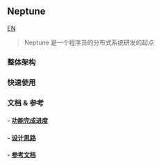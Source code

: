 ## Neptune
[EN](README-EN.md)

> Neptune 是一个程序员的分布式系统研发的起点


### 整体架构

### 快速使用


### 文档 & 参考
#### - [功能完成进度](/docs/project-schedule.md)
#### - [设计思路]()
#### - [参考文档](/docs/design-reference.md)